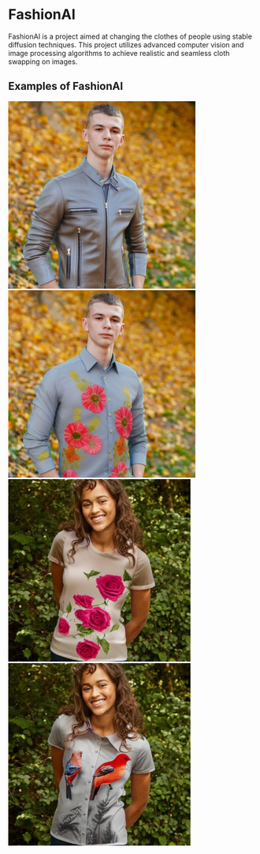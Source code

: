 # FashionAI

FashionAI is a project aimed at changing the clothes of people using stable diffusion techniques. This project utilizes advanced computer vision and image processing algorithms to achieve realistic and seamless cloth swapping on images.

## Examples of FashionAI
<img src="https://github.com/OmerOzgur271/FashionAI/blob/main/Results/man1.jpeg" width="380" height="380" > <img src="https://github.com/OmerOzgur271/FashionAI/blob/main/Results/man2.jpeg" width="380" height="380" ><img src="https://github.com/OmerOzgur271/FashionAI/blob/main/Results/w1.jpeg" width="370" height="370" >
<img src="https://github.com/OmerOzgur271/FashionAI/blob/main/Results/w2.jpeg" width="370" height="370" >
